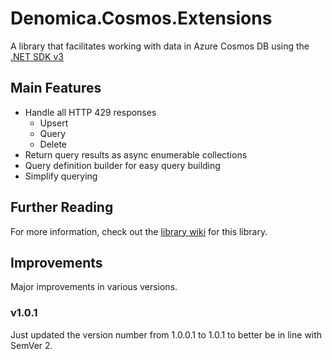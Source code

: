 ﻿# Denomica.Cosmos.Extensions

A library that facilitates working with data in Azure Cosmos DB using the [.NET SDK v3](https://docs.microsoft.com/azure/cosmos-db/sql/sql-api-sdk-dotnet-standard)

## Main Features

- Handle all HTTP 429 responses
  - Upsert
  - Query
  - Delete
- Return query results as async enumerable collections
- Query definition builder for easy query building
- Simplify querying

## Further Reading

For more information, check out the [library wiki](https://github.com/Denomica/Denomica.Cosmos.Extensions/wiki) for this library.

## Improvements

Major improvements in various versions.

### v1.0.1

Just updated the version number from 1.0.0.1 to 1.0.1 to better be in line with SemVer 2.
